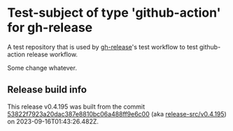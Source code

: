 # Test-subject of type 'github-action' for gh-release

A test repository that is used by [gh-release](https://github.com/kattecon/gh-release)'s test workflow to test github-action release workflow.

Some change whatever.


## Release build info

This release v0.4.195 was built from the commit [53822f7923a20dac387e8810bc06a488ff9e6c00](https://github.com/kattecon/gh-release-test-ga/tree/53822f7923a20dac387e8810bc06a488ff9e6c00) (aka [release-src/v0.4.195](https://github.com/kattecon/gh-release-test-ga/tree/release-src/v0.4.195)) on 2023-09-16T01:43:26.482Z.
        